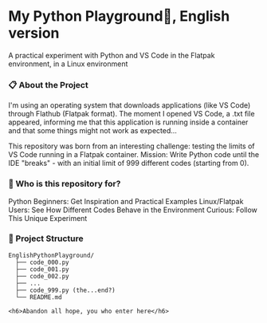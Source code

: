 <h1>My Python Playground🐍, English version</h1>

A practical experiment with Python and VS Code in the Flatpak environment, in a Linux environment

<h3>📋 About the Project</h3>
I'm using an operating system that downloads applications (like VS Code) through Flathub (Flatpak format). The moment I opened VS Code, a .txt file appeared, informing me that this application is running inside a container and that some things might not work as expected...

This repository was born from an interesting challenge: testing the limits of VS Code running in a Flatpak container.
Mission: Write Python code until the IDE "breaks" - with an initial limit of 999 different codes (starting from 0).

<h3>🚀 Who is this repository for?</h3>
Python Beginners: Get Inspiration and Practical Examples
Linux/Flatpak Users: See How Different Codes Behave in the Environment
Curious: Follow This Unique Experiment

<h3>📁 Project Structure</h3>

    EnglishPythonPlayground/
      ├── code_000.py
      ├── code_001.py
      ├── code_002.py
      ├── ...
      ├── code_999.py (the...end?)
      └── README.md

    <h6>Abandon all hope, you who enter here</h6>
